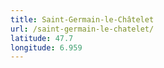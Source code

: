 ```yaml
---
title: Saint-Germain-le-Châtelet
url: /saint-germain-le-chatelet/
latitude: 47.7
longitude: 6.959
---
```

